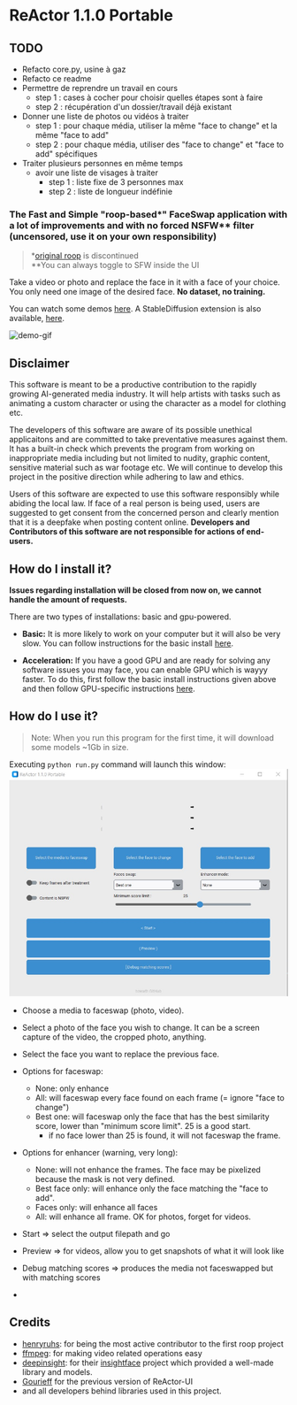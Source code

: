 # ReActor 1.1.0 Portable

## TODO
* Refacto core.py, usine à gaz
* Refacto ce readme 
* Permettre de reprendre un travail en cours
  * step 1 : cases à cocher pour choisir quelles étapes sont à faire
  * step 2 : récupération d'un dossier/travail déjà existant
* Donner une liste de photos ou vidéos à traiter
  * step 1 : pour chaque média, utiliser la même "face to change" et la même "face to add"
  * step 2 : pour chaque média, utiliser des "face to change" et "face to add" spécifiques
* Traiter plusieurs personnes en même temps
  * avoir une liste de visages à traiter
    * step 1 : liste fixe de 3 personnes max
    * step 2 : liste de longueur indéfinie

### The Fast and Simple "roop-based*" FaceSwap application with a lot of improvements and with no forced NSFW** filter (uncensored, use it on your own responsibility)

> *[original roop](https://github.com/s0md3v/roop) is discontinued<br>
> **You can always toggle to SFW inside the UI

Take a video or photo and replace the face in it with a face of your choice. You only need one image of the desired face. **No dataset, no training.**

You can watch some demos [here](https://drive.google.com/drive/folders/1KHv8n_rd3Lcr2v7jBq1yPSTWM554Gq8e?usp=sharing). A StableDiffusion extension is also available, [here](https://github.com/Gourieff/sd-webui-reactor).

![demo-gif](docs/demo.gif)

## Disclaimer
This software is meant to be a productive contribution to the rapidly growing AI-generated media industry. It will help artists with tasks such as animating a custom character or using the character as a model for clothing etc.

The developers of this software are aware of its possible unethical applicaitons and are committed to take preventative measures against them. It has a built-in check which prevents the program from working on inappropriate media including but not limited to nudity, graphic content, sensitive material such as war footage etc. We will continue to develop this project in the positive direction while adhering to law and ethics.

Users of this software are expected to use this software responsibly while abiding the local law. If face of a real person is being used, users are suggested to get consent from the concerned person and clearly mention that it is a deepfake when posting content online. **Developers and Contributors of this software are not responsible for actions of end-users.**

## How do I install it?

**Issues regarding installation will be closed from now on, we cannot handle the amount of requests.**

There are two types of installations: basic and gpu-powered.

- **Basic:** It is more likely to work on your computer but it will also be very slow. You can follow instructions for the basic install [here](https://github.com/s0md3v/roop/wiki/1.-Installation).

- **Acceleration:** If you have a good GPU and are ready for solving any software issues you may face, you can enable GPU which is wayyy faster. To do this, first follow the basic install instructions given above and then follow GPU-specific instructions [here](https://github.com/s0md3v/roop/wiki/2.-Acceleration).

## How do I use it?
> Note: When you run this program for the first time, it will download some models ~1Gb in size.

Executing `python run.py` command will launch this window:
<img src="docs/gui-demo.jpg" alt="drawing" width="602"/>

* Choose a media to faceswap (photo, video).
* Select a photo of the face you wish to change. It can be a screen capture of the video, the cropped photo, anything.
* Select the face you want to replace the previous face.
* Options for faceswap:
  * None: only enhance
  * All: will faceswap every face found on each frame (= ignore "face to change")
  * Best one: will faceswap only the face that has the best similarity score, lower than "minimum score limit". 25 is a good start.
    * if no face lower than 25 is found, it will not faceswap the frame.
* Options for enhancer (warning, very long):
  * None: will not enhance the frames. The face may be pixelized because the mask is not very defined.
  * Best face only: will enhance only the face matching the "face to add".
  * Faces only: will enhance all faces
  * All: will enhance all frame. OK for photos, forget for videos.

* Start => select the output filepath and go
* Preview => for videos, allow you to get snapshots of what it will look like
* Debug matching scores => produces the media not faceswapped but with matching scores
* 


## Credits
- [henryruhs](https://github.com/henryruhs): for being the most active contributor to the first roop project
- [ffmpeg](https://ffmpeg.org/): for making video related operations easy
- [deepinsight](https://github.com/deepinsight): for their [insightface](https://github.com/deepinsight/insightface) project which provided a well-made library and models.
- [Gourieff](https://github.com/Gourieff/ReActor-UI) for the previous version of ReActor-UI
- and all developers behind libraries used in this project.
